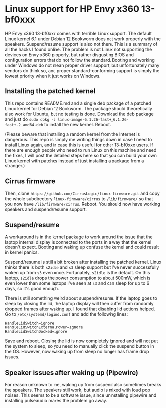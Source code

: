 Linux support for HP Envy x360 13-bf0xxx
========================================

HP Envy x360 13-bf0xxx comes with terrible Linux support.
The default Linux kernel 6.1 under Debian 12 Bookworm does not work properly with the speakers.
Suspend/resume support is also not there.
This is a summary of all the hacks I found online.
The problem is not Linux not supporting the devices on Envy x360 properly, but rather disgusting BIOS and configuration errors that do not follow the standard.
Booting and working under Windows do not mean proper driver support, but unfortunately many vendors do think so, and proper standard-conforming support is simply the lowest priority when it just works on Windows.

Installing the patched kernel
-----------------------------

This repo contains README.md and a single deb package of a patched Linux kernel for Debian 12 Bookworm.
The package should theoretically also work for Ubuntu, but no testing is done.
Download the deb package and just do `sudo dpkg -i linux-image-6.1.26-fast+_6.1.26-fast+-2_amd64.deb` to install the new kernel.
Reboot.

(Please beware that installing a random kernel from the Internet is dangerous.
This repo is simply me writing things down in case I need to install Linux again, and in case this is useful for other 13-bf0xxx users.
If there are enough people who need to run Linux on this machine and need the fixes, I will post the detailed steps here so that you can build your own Linux kernel with patches instead of just installing a package from a stranger.)

Cirrus firmware
---------------

Then, clone `https://github.com/CirrusLogic/linux-firmware.git` and copy the whole subdirectory `linux-firmware/cirrus` to `/lib/firmware/` so that you now have `/lib/firmware/cirrus`.
Reboot.
You should now have working speakers and suspend/resume support.

Suspend/resume
--------------

A workaround is in the kernel package to work around the issue that the laptop internal display is connected to the ports in a way that the kernel doesn't expect.
Booting and waking up confuse the kernel and could result in kernel panics.

Suspend/resume is still a bit broken after installing the patched kernel.
Linux thinks there is both `s2idle` and `s3` sleep support but I've never successfully woken up from `s3` even once.
Fortunately, `s2idle` is the default.
On this laptop, `s2idle` drops the power consumption to about 500mW, which is even lower than some laptops I've seen at `s3` and can sleep for up to 6 days, so it's good enough.

There is still something weird about suspend/resume.
If the laptop goes to sleep by closing the lid, the laptop display will then suffer from randomly dropped frames after waking up.
I found that disabling lid actions helped.
Go to `/etc/systemd/logind.conf` and add the following lines:

```
HandleLidSwitch=ignore
HandleLidSwitchExternalPower=ignore
HandleLidSwitchDocked=ignore
```

Save and reboot.
Closing the lid is now completely ignored and will not put the system to sleep, so you need to manually click the suspend button in the OS.
However, now waking up from sleep no longer has frame drop issues.

Speaker issues after waking up (Pipewire)
-----------------------------------------

For reason unknown to me, waking up from suspend also sometimes breaks the speakers.
The speakers still work, but audio is mixed with loud pop noises.
This seems to be a software issue, since uninstalling pipewire and installing pulseaudio makes the problem go away.
